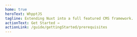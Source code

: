 ```yaml
---	
home: true
heroText: WhpptJS
tagline: Extending Nuxt into a full featured CMS framework.
actionText: Get Started →
actionLink: /guide/gettingStarted/prerequisites
---
```

